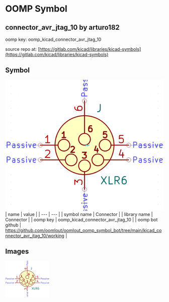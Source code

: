 # OOMP Symbol  
## connector_avr_jtag_10  by arturo182  
  
oomp key: oomp_kicad_connector_avr_jtag_10  
  
source repo at: [https://gitlab.com/kicad/libraries/kicad-symbols](https://gitlab.com/kicad/libraries/kicad-symbols)  
## Symbol  
  
[![working.png](working_600.png)](working.png)  
| name | value | 
| --- | --- | 
| symbol name | Connector | 
| library name | Connector | 
| oomp key | oomp_kicad_connector_avr_jtag_10 | 
| oomp bot github | https://github.com/oomlout/oomlout_oomp_symbol_bot/tree/main/kicad_connector_avr_jtag_10/working | 
## Images  
  
[![working.png](working_140.png)](working.png)  
